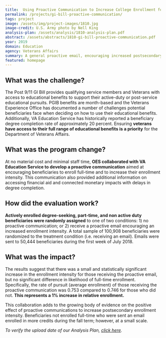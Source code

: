 ```yaml
---
title:  Using Proactive Communication to Increase College Enrollment for Post-9/11 GI Bill Beneficiaries
permalink: /projects/gi-bill-proactive-communication/
tags: project  
image: /assets/img/project-images/1810.jpg
image-credit: U.S. Army photo by Nell King
analysis-plan: /assets/analysis/1810-analysis-plan.pdf
abstract: /assets/abstracts/1810-gi-bill-proactive-communication.pdf
year: 2019
domain: Education
agency: Veterans Affairs
summary: A general proactive email, encouraging increased postsecondary enrollment, influenced the enrollment intensity of Post-9/11 GI Bill users
featured: homepage
---
```

## What was the challenge?

The Post 9/11 GI Bill provides qualifying service members and Veterans with access to educational benefits to support their active-duty or post-service educational pursuits. PGIB benefits are month-based and the Veterans Experience Office has documented a number of challenges potential beneficiaries face when deciding on how to use their educational benefits. Additionally, VA Education Service has historically reported a beneficiary degree completion rate of approximately 20 percent. Ensuring **veterans have access to their full range of educational benefits is a priority** for the Department of Veterans Affairs.

## What was the program change?

At no material cost and minimal staff time, **OES collaborated with VA Education Service to develop a proactive communication** aimed at encouraging beneficiaries to enroll full-time and to increase their enrollment intensity. This communication also provided additional information on accessing financial aid and connected monetary impacts with delays in degree completion. 

## How did the evaluation work?

**Actively enrolled degree-seeking, part-time, and non active duty beneficiaries were randomly assigned** to one of two conditions: 1) no proactive communication; or 2) receive a proactive email encouraging an increased enrollment intensity. A total sample of 100,908 beneficiaries were randomized to the treatment condition (i.e. receiving an email). Emails were sent to 50,444 beneficiaries during the first week of July 2018. 

## What was the impact?

The results suggest that there was a small and statistically significant increase in the enrollment intensity for those receiving the proactive email, but no significant difference in likelihood of full-time enrollment. Specifically, the rate of pursuit (average enrollment) of those receiving the proactive communication was 0.753 compared to 0.746 for those who did not. **This represents a 1% increase in relative enrollment.**

This collaboration adds to the growing body of evidence on the positive effect of proactive communications to increase postsecondary enrollment intensity. Beneficiaries not enrolled full-time who were sent an email enrolled in more credits during the fall term; however, at a small scale. 

<i>To verify the upload date of our Analysis Plan, <a href="https://github.com/gsa-oes/office-of-evaluation-sciences/commits/master/assets/analysis/1810-analysis-plan.pdf">click here</a>.</i>
